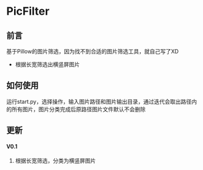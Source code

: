 # PicFilter
## 前言
基于Pillow的图片筛选，因为找不到合适的图片筛选工具，就自己写了XD

* 根据长宽筛选出横竖屏图片

## 如何使用
运行start.py，选择操作，输入图片路径和图片输出目录，通过迭代会取出路径内的所有图片，图片分类完成后原路径图片文件默认不会删除

## 更新
#### V0.1
1. 根据长宽筛选，分类为横竖屏图片



